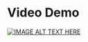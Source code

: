# Video Demo
[![IMAGE ALT TEXT HERE](https://img.youtube.com/vi/iEBnxtZ7b7I&t/0.jpg)](https://www.youtube.com/watch?v=iEBnxtZ7b7I&t=4s)

